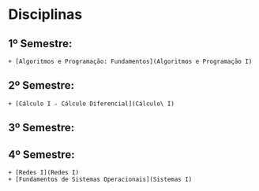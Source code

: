 # Disciplinas

## 1º Semestre:
    + [Algoritmos e Programação: Fundamentos](Algoritmos e Programação I)
## 2º Semestre:
    + [Cálculo I - Cálculo Diferencial](Cálculo\ I)
## 3º Semestre:

## 4º Semestre:
    + [Redes I](Redes I)
    + [Fundamentos de Sistemas Operacionais](Sistemas I)
